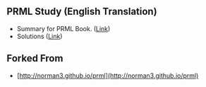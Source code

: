 ## PRML Study (English Translation)

- Summary for PRML Book. ([Link](http://research.microsoft.com/en-us/um/people/cmbishop/prml/))
- Solutions ([Link](http://research.microsoft.com/en-us/um/people/cmbishop/prml/))

## Forked From

- [http://norman3.github.io/prml](http://norman3.github.io/prml)



